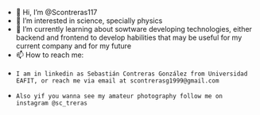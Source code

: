 - 👋 Hi, I’m @Scontreras117
- 👀 I’m interested in science, specially physics
- 🌱 I’m currently learning about sowtware developing technologies, either backend and frontend to develop habilities that may be useful for my current company and for my future
- 📫 How to reach me:
-     I am in linkedin as Sebastián Contreras González from Universidad EAFIT, or reach me via email at scontrerasg1999@gmail.com
-     Also yif you wanna see my amateur photography follow me on instagram @sc_treras

<!---
Scontreras117/Scontreras117 is a ✨ special ✨ repository because its `README.md` (this file) appears on your GitHub profile.
You can click the Preview link to take a look at your changes.
--->
